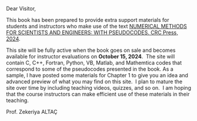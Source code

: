 Dear Visitor,

This book has been prepared to provide extra support materials for students and instructors who make use of the text [NUMERICAL METHODS FOR SCIENTISTS AND ENGINEERS: WITH PSEUDOCODES. CRC Press, 2024](https://www.routledge.com/Numerical-Methods-for-Scientists-and-Engineers-With-Pseudocodes/Altac/p/book/9781032754741).

This site will be fully active when the book goes on sale and becomes available for instructor evaluations on **October 15, 2024**. 
The site will contain C, C++, Fortran, Python, VB, Matlab, and Mathemtica codes that correspond to some of the pseudocodes presented in the book. 
As a sample, I have posted some materials for Chapter 1 to give you an idea and advanced preview of what you may find on this site. 
I plan to mature the site over time by including teaching videos, quizzes, and so on. 
I am hoping that the course instructors can make efficient use of these materials in their teaching.

Prof. Zekeriya ALTAÇ
